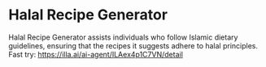 # Halal Recipe Generator
Halal Recipe Generator assists individuals who follow Islamic dietary guidelines, ensuring that the recipes it suggests adhere to halal principles.
Fast try: https://illa.ai/ai-agent/ILAex4p1C7VN/detail
